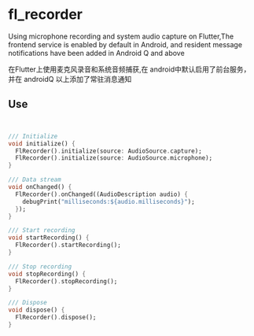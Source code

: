 # fl_recorder

Using microphone recording and system audio capture on Flutter,The frontend service is enabled by default in Android, and resident message notifications have been added in Android Q and above

在Flutter上使用麦克风录音和系统音频捕获,在 android中默认启用了前台服务，并在 androidQ 以上添加了常驻消息通知

## Use

```dart


/// Initialize
void initialize() {
  FlRecorder().initialize(source: AudioSource.capture);
  FlRecorder().initialize(source: AudioSource.microphone);
}

/// Data stream
void onChanged() {
  FlRecorder().onChanged((AudioDescription audio) {
    debugPrint("milliseconds:${audio.milliseconds}");
  });
}

/// Start recording
void startRecording() {
  FlRecorder().startRecording();
}

/// Stop recording
void stopRecording() {
  FlRecorder().stopRecording();
}

/// Dispose
void dispose() {
  FlRecorder().dispose();
}

```